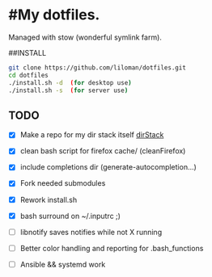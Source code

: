 
#My dotfiles. 
============

Managed with stow (wonderful symlink farm).

##INSTALL


```bash
git clone https://github.com/liloman/dotfiles.git 
cd dotfiles 
./install.sh -d  (for desktop use)
./install.sh -s  (for server use)
```

## TODO
- [x] Make a repo for my dir stack itself [dirStack](https://github.com/liloman/dirStack)
- [x] clean bash script for firefox cache/ (cleanFirefox)
- [x] include completions dir (generate-autocompletion...)
- [x] Fork needed submodules
- [x] Rework install.sh 
- [x] bash surround on ~/.inputrc ;)
- [ ] libnotify saves notifies while not X running
- [ ] Better color handling and reporting for .bash_functions
- [ ] Ansible && systemd work


